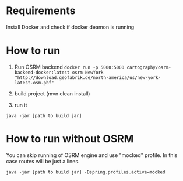# Requirements
Install Docker and check if docker deamon is running

# How to run
1. Run OSRM backend 
`docker run -p 5000:5000 cartography/osrm-backend-docker:latest osrm NewYork "http://download.geofabrik.de/north-america/us/new-york-latest.osm.pbf"`

2. build project (mvn clean install)

3. run it

`java -jar [path to build jar]`

# How to run without OSRM
You can skip running of OSRM engine and use "mocked" profile. In this case routes will be just a lines.

`java -jar [path to build jar] -Dspring.profiles.active=mocked`
